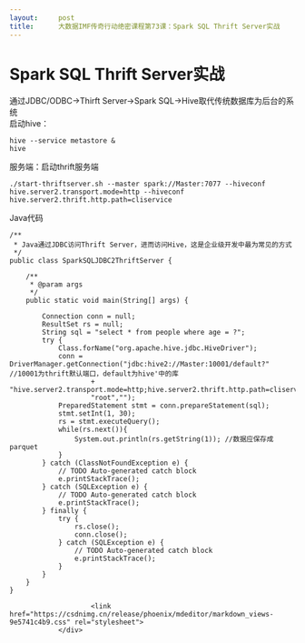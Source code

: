 ```yaml
---
layout:     post
title:      大数据IMF传奇行动绝密课程第73课：Spark SQL Thrift Server实战
---
```

<div id="article_content" class="article_content clearfix csdn-tracking-statistics" data-pid="blog" data-mod="popu_307" data-dsm="post">
								            <div id="content_views" class="markdown_views prism-atom-one-dark">
							<!-- flowchart 箭头图标 勿删 -->
							<svg xmlns="http://www.w3.org/2000/svg" style="display: none;"><path stroke-linecap="round" d="M5,0 0,2.5 5,5z" id="raphael-marker-block" style="-webkit-tap-highlight-color: rgba(0, 0, 0, 0);"></path></svg>
							<h1 id="spark-sql-thrift-server实战">Spark SQL Thrift Server实战</h1>

<p>通过JDBC/ODBC-&gt;Thirft Server-&gt;Spark SQL-&gt;Hive取代传统数据库为后台的系统 <br>
启动hive：</p>



<pre class="prettyprint"><code class=" hljs brainfuck"><span class="hljs-comment">hive</span> <span class="hljs-literal">-</span><span class="hljs-literal">-</span><span class="hljs-comment">service</span> <span class="hljs-comment">metastore</span> <span class="hljs-comment">&amp;</span>
<span class="hljs-comment">hive</span></code></pre>

<p>服务端：启动thrift服务端</p>



<pre class="prettyprint"><code class=" hljs avrasm">./start-thriftserver<span class="hljs-preprocessor">.sh</span> --master spark://Master:<span class="hljs-number">7077</span> --hiveconf hive<span class="hljs-preprocessor">.server</span>2<span class="hljs-preprocessor">.transport</span><span class="hljs-preprocessor">.mode</span>=http --hiveconf hive<span class="hljs-preprocessor">.server</span>2<span class="hljs-preprocessor">.thrift</span><span class="hljs-preprocessor">.http</span><span class="hljs-preprocessor">.path</span>=cliservice</code></pre>

<p>Java代码</p>

<pre class="prettyprint"><code class=" hljs java"><span class="hljs-javadoc">/**
 * Java通过JDBC访问Thrift Server，进而访问Hive，这是企业级开发中最为常见的方式
 */</span>
<span class="hljs-keyword">public</span> <span class="hljs-class"><span class="hljs-keyword">class</span> <span class="hljs-title">SparkSQLJDBC2ThriftServer</span> {</span>

    <span class="hljs-javadoc">/**
     *<span class="hljs-javadoctag"> @param</span> args
     */</span>
    <span class="hljs-keyword">public</span> <span class="hljs-keyword">static</span> <span class="hljs-keyword">void</span> <span class="hljs-title">main</span>(String[] args) {

        Connection conn = <span class="hljs-keyword">null</span>;
        ResultSet rs = <span class="hljs-keyword">null</span>;
        String sql = <span class="hljs-string">"select * from people where age = ?"</span>;
        <span class="hljs-keyword">try</span> {
            Class.forName(<span class="hljs-string">"org.apache.hive.jdbc.HiveDriver"</span>);
            conn = DriverManager.getConnection(<span class="hljs-string">"jdbc:hive2://Master:10001/default?"</span>     <span class="hljs-comment">//10001为thrift默认端口，default为hive'中的库</span>
                    + <span class="hljs-string">"hive.server2.transport.mode=http;hive.server2.thrift.http.path=cliservice"</span>,
                    <span class="hljs-string">"root"</span>,<span class="hljs-string">""</span>);
            PreparedStatement stmt = conn.prepareStatement(sql);
            stmt.setInt(<span class="hljs-number">1</span>, <span class="hljs-number">30</span>);
            rs = stmt.executeQuery();
            <span class="hljs-keyword">while</span>(rs.next()){
                System.out.println(rs.getString(<span class="hljs-number">1</span>)); <span class="hljs-comment">//数据应保存成parquet</span>
            }
        } <span class="hljs-keyword">catch</span> (ClassNotFoundException e) {
            <span class="hljs-comment">// TODO Auto-generated catch block</span>
            e.printStackTrace();
        } <span class="hljs-keyword">catch</span> (SQLException e) {
            <span class="hljs-comment">// TODO Auto-generated catch block</span>
            e.printStackTrace();
        } <span class="hljs-keyword">finally</span> {
            <span class="hljs-keyword">try</span> {
                rs.close();
                conn.close();
            } <span class="hljs-keyword">catch</span> (SQLException e) {
                <span class="hljs-comment">// TODO Auto-generated catch block</span>
                e.printStackTrace();
            }
        }
    }
}</code></pre>            </div>
						<link href="https://csdnimg.cn/release/phoenix/mdeditor/markdown_views-9e5741c4b9.css" rel="stylesheet">
                </div>